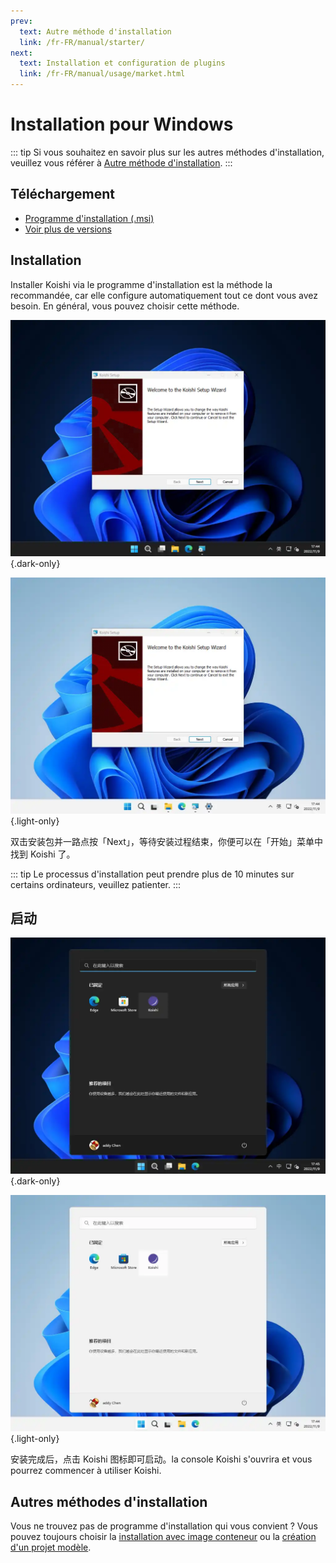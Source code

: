 ```yaml
---
prev:
  text: Autre méthode d'installation
  link: /fr-FR/manual/starter/
next:
  text: Installation et configuration de plugins
  link: /fr-FR/manual/usage/market.html
---
```


# Installation pour Windows

::: tip
Si vous souhaitez en savoir plus sur les autres méthodes d'installation, veuillez vous référer à [Autre méthode d'installation](./index.md).
:::

## Téléchargement

- [Programme d'installation (.msi)](https://k.ilharp.cc/win.msi)
- [Voir plus de versions](https://github.com/koishijs/koishi-desktop/releases)

## Installation

Installer Koishi via le programme d'installation est la méthode la recommandée, car elle configure automatiquement tout ce dont vous avez besoin. En général, vous pouvez choisir cette méthode.

![msi-installer](/manual/windows/msi-installer-dark.webp) {.dark-only}

![msi-installer](/manual/windows/msi-installer-light.webp) {.light-only}

双击安装包并一路点按「Next」，等待安装过程结束，你便可以在「开始」菜单中找到 Koishi 了。

::: tip
Le processus d'installation peut prendre plus de 10 minutes sur certains ordinateurs, veuillez patienter.
:::

## 启动

![start-menu](/manual/windows/start-menu-dark.webp) {.dark-only}

![start-menu](/manual/windows/start-menu-light.webp) {.light-only}

安装完成后，点击 Koishi 图标即可启动。la console Koishi s'ouvrira et vous pourrez commencer à utiliser Koishi.

## Autres méthodes d'installation

Vous ne trouvez pas de programme d'installation qui vous convient ? Vous pouvez toujours choisir la [installation avec image conteneur](./docker.md) ou la [création d'un projet modèle](./boilerplate.md).
